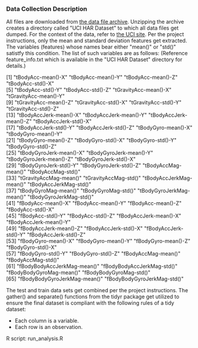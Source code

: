 ### Data Collection Description

All files are downloaded from [the data file archive](https://d396qusza40orc.cloudfront.net/getdata%2Fprojectfiles%2FUCI%20HAR%20Dataset.zip). Unzipping the archive creates a directory called "UCI HAR Dataset" to which all data files get dumped. 
For the context of the data, refer to [the UCI site](http://archive.ics.uci.edu/ml/datasets/Human+Activity+Recognition+Using+Smartphones). 
Per the project instructions, only the mean and standard deviation features get extracted. The variables (features) whose names bear either "mean()" or "std()" satistfy this condition.  The list of such variables are as follows:
    (Reference feature_info.txt which is available in the "UCI HAR Dataset" directory for details.)  
    
[1] "tBodyAcc-mean()-X"           "tBodyAcc-mean()-Y"           "tBodyAcc-mean()-Z"           "tBodyAcc-std()-X"           
[5] "tBodyAcc-std()-Y"            "tBodyAcc-std()-Z"            "tGravityAcc-mean()-X"        "tGravityAcc-mean()-Y"       
[9] "tGravityAcc-mean()-Z"        "tGravityAcc-std()-X"         "tGravityAcc-std()-Y"         "tGravityAcc-std()-Z"        
[13] "tBodyAccJerk-mean()-X"       "tBodyAccJerk-mean()-Y"       "tBodyAccJerk-mean()-Z"       "tBodyAccJerk-std()-X"       
[17] "tBodyAccJerk-std()-Y"        "tBodyAccJerk-std()-Z"        "tBodyGyro-mean()-X"          "tBodyGyro-mean()-Y"         
[21] "tBodyGyro-mean()-Z"          "tBodyGyro-std()-X"           "tBodyGyro-std()-Y"           "tBodyGyro-std()-Z"          
[25] "tBodyGyroJerk-mean()-X"      "tBodyGyroJerk-mean()-Y"      "tBodyGyroJerk-mean()-Z"      "tBodyGyroJerk-std()-X"      
[29] "tBodyGyroJerk-std()-Y"       "tBodyGyroJerk-std()-Z"       "tBodyAccMag-mean()"          "tBodyAccMag-std()"          
[33] "tGravityAccMag-mean()"       "tGravityAccMag-std()"        "tBodyAccJerkMag-mean()"      "tBodyAccJerkMag-std()"      
[37] "tBodyGyroMag-mean()"         "tBodyGyroMag-std()"          "tBodyGyroJerkMag-mean()"     "tBodyGyroJerkMag-std()"     
[41] "fBodyAcc-mean()-X"           "fBodyAcc-mean()-Y"           "fBodyAcc-mean()-Z"           "fBodyAcc-std()-X"           
[45] "fBodyAcc-std()-Y"            "fBodyAcc-std()-Z"            "fBodyAccJerk-mean()-X"       "fBodyAccJerk-mean()-Y"      
[49] "fBodyAccJerk-mean()-Z"       "fBodyAccJerk-std()-X"        "fBodyAccJerk-std()-Y"        "fBodyAccJerk-std()-Z"       
[53] "fBodyGyro-mean()-X"          "fBodyGyro-mean()-Y"          "fBodyGyro-mean()-Z"          "fBodyGyro-std()-X"          
[57] "fBodyGyro-std()-Y"           "fBodyGyro-std()-Z"           "fBodyAccMag-mean()"          "fBodyAccMag-std()"          
[61] "fBodyBodyAccJerkMag-mean()"  "fBodyBodyAccJerkMag-std()"   "fBodyBodyGyroMag-mean()"     "fBodyBodyGyroMag-std()"     
[65] "fBodyBodyGyroJerkMag-mean()" "fBodyBodyGyroJerkMag-std()" 

The test and train data sets get combined per the project instructions. The gather() and separate() functions from the tidyr package get utilized to ensure the final dataset is compliant with the following rules of a tidy dataset:
- Each column is a variable.
- Each row is an observation.

R script: run_analysis.R
